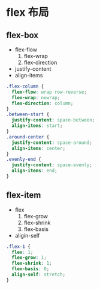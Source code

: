 # flex 布局

## flex-box

- flex-flow
  1. flex-wrap
  2. flex-direction
- justify-content
- align-items

```css
.flex-column {
  flex-flow: wrap row-reverse;
  flex-wrap: nowrap;
  flex-direction: column;
}
.between-start {
  justify-content: space-between;
  align-items: start;
}
.around-center {
  justify-content: space-around;
  align-items: center;
}
.evenly-end {
  justify-content: space-evenly;
  align-items: end;
}
```

## flex-item

- flex
  1. flex-grow
  2. flex-shrink
  3. flex-basis
- aligin-self

```css
.flex-1 {
  flex: 1;
  flex-grow: 1;
  flex-shrink: 1;
  flex-basis: 0;
  align-self: stretch;
}
```
